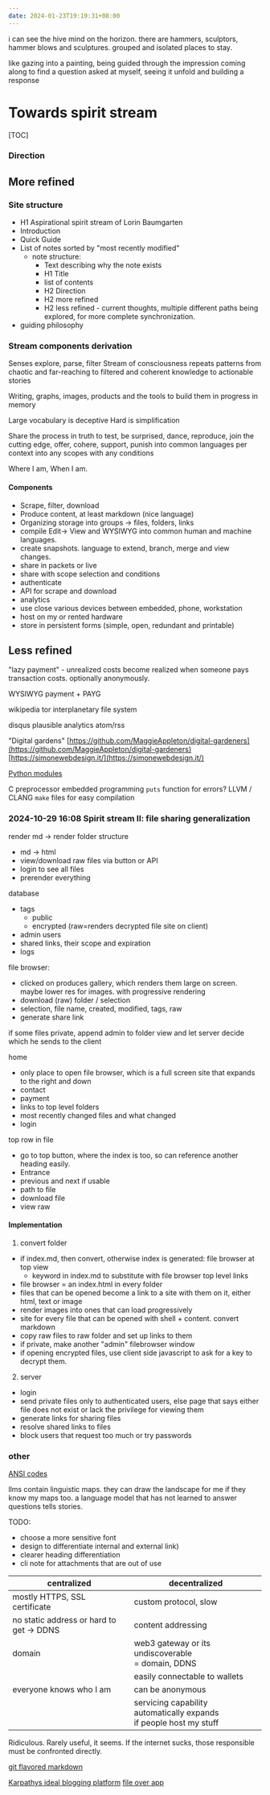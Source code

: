 ```yaml
---
date: 2024-01-23T19:19:31+08:00
---
```

i can see the hive mind on the horizon.
there are hammers, sculptors, hammer blows and sculptures.
grouped and isolated
places to stay.

like gazing into a painting, being guided through the impression
coming along to find a question asked at myself, seeing it unfold and building a response

# Towards spirit stream

[TOC]

### Direction

## More refined

### Site structure

- H1 Aspirational spirit stream of Lorin Baumgarten
- Introduction
- Quick Guide
- List of notes sorted by "most recently modified"
	- note structure:
		- Text describing why the note exists
		- H1 Title
		- list of contents
		- H2 Direction
		- H2 more refined
		- H2 less refined - current thoughts, multiple different paths being explored, for more complete synchronization. 
- guiding philosophy

### Stream components derivation

Senses explore, parse, filter
Stream of consciousness repeats patterns from
chaotic and far-reaching
to filtered and coherent knowledge
to actionable stories

Writing, graphs, images, products
and the tools to build them
in progress
in memory

Large vocabulary is deceptive
Hard is simplification

Share the process in truth to
test, be surprised, dance, reproduce, join the cutting edge, offer, cohere, support, punish
into common languages per context
into any scopes
with any conditions

Where I am,
When I am.

#### Components

- Scrape, filter, download
- Produce content, at least markdown (nice language)
- Organizing storage into groups -> files, folders, links
- compile Edit-> View and WYSIWYG into common human and machine languages.
- create snapshots. language to extend, branch, merge and view changes.
- share in packets or live
- share with scope selection and conditions
- authenticate
- API for scrape and download
- analytics
- use close various devices between embedded, phone, workstation
- host on my or rented hardware
- store in persistent forms (simple, open, redundant and printable)

## Less refined

"lazy payment" - unrealized costs become realized when someone pays transaction costs.
optionally anonymously.

WYSIWYG
payment + PAYG

wikipedia
tor
interplanetary file system

disqus
plausible analytics
atom/rss

"Digital gardens"
[https://github.com/MaggieAppleton/digital-gardeners](https://github.com/MaggieAppleton/digital-gardeners)
[https://simonewebdesign.it/](https://simonewebdesign.it/)

[Python modules](https://docs.python.org/3/tutorial/modules.html)

C preprocessor
embedded programming
`puts` function for errors?
LLVM / CLANG
`make` files for easy compilation

### 2024-10-29 16:08 Spirit stream II: file sharing generalization

render md -> render folder structure
- md -> html
- view/download raw files via button or API
- login to see all files
- prerender everything

database
- tags
	- public
	- encrypted (raw=renders decrypted file site on client)
- admin users
- shared links, their scope and expiration
- logs

file browser:
- clicked on produces gallery, which renders them large on screen. maybe lower res for images. with progressive rendering
- download (raw) folder / selection
- selection, file name, created, modified, tags, raw
- generate share link

if some files private, append admin to folder view and let server decide which he sends to the client

home
- only place to open file browser, which is a full screen site that expands to the right and down
- contact
- payment
- links to top level folders
- most recently changed files and what changed
- login

top row in file
- go to top button, where the index is too, so can reference another heading easily.
- Entrance
- previous and next if usable
- path to file
- download file
- view raw

#### Implementation

1. convert folder
- if index.md, then convert, otherwise index is generated: file browser at top view
	- keyword in index.md to substitute with file browser top level links
- file browser = an index.html in every folder
- files that can be opened become a link to a site with them on it, either html, text or image
- render images into ones that can load progressively
- site for every file that can be opened with shell + content. convert markdown
- copy raw files to raw folder and set up links to them
- if private, make another "admin" filebrowser window
- if opening encrypted files, use client side javascript to ask for a key to decrypt them.

2. server
- login
- send private files only to authenticated users, else page that says either file does not exist or lack the privilege for viewing them
- generate links for sharing files
- resolve shared links to files
- block users that request too much or try passwords

### other

[ANSI codes](https://gist.github.com/fnky/458719343aabd01cfb17a3a4f7296797)

llms contain linguistic maps. they can draw the landscape for me if they know my maps too.
a language model that has not learned to answer questions tells stories.

TODO:
- choose a more sensitive font
- design to differentiate internal and external link)
- clearer heading differentiation
- cli note for attachments that are out of use

| centralized                              | decentralized                                                         |
| ---------------------------------------- | --------------------------------------------------------------------- |
| mostly HTTPS, SSL certificate            | custom protocol, slow                                                 |
| no static address or hard to get -> DDNS | content addressing                                                    |
| domain                                   | web3 gateway or its undiscoverable<br>= domain, DDNS                  |
|                                          | easily connectable to wallets                                         |
| everyone knows who I am                  | can be anonymous                                                      |
|                                          | servicing capability automatically expands<br>if people host my stuff |
Ridiculous. Rarely useful, it seems. If the internet sucks, those responsible must be confronted directly.

[git flavored markdown](https://docs.gitlab.com/ee/user/markdown.html)

[Karpathys ideal blogging platform](https://twitter.com/karpathy/status/1751350002281300461)
[file over app](https://stephango.com/file-over-app)